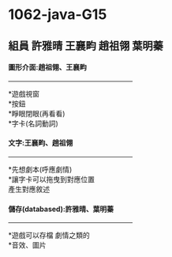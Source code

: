 # 1062-java-G15
組員 許雅晴 王襄畇 趙祖翎 葉明蓁
-
<h4>圖形介面:趙祖翎、王襄畇</h4><hr width=50%>
*遊戲視窗<br>
*按鈕<br>
*睜眼閉眼(再看看)<br>
*字卡(名詞動詞)<br>
<h4>文字:王襄畇、趙祖翎</h4><hr width=50%>
*先想劇本(呼應劇情)<br>
*讓字卡可以拖曳到對應位置<br>
 產生對應敘述<br>
<h4>儲存(databased):許雅晴、葉明蓁</h4><hr width=50%>
*遊戲可以存檔 劇情之類的<br>
*音效、圖片<br>

